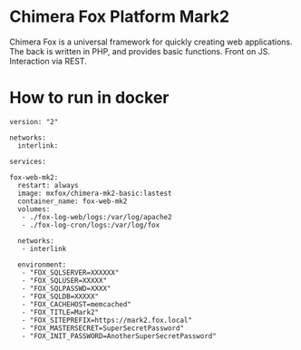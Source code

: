 # Chimera Fox Platform Mark2
Chimera Fox is a universal framework for quickly creating web applications. The back is written in PHP, and provides basic functions. Front on JS. Interaction via REST.

# How to run in docker
```
version: "2"

networks:
  interlink:

services:

fox-web-mk2:
  restart: always
  image: mxfox/chimera-mk2-basic:lastest
  container_name: fox-web-mk2
  volumes:
   - ./fox-log-web/logs:/var/log/apache2
   - ./fox-log-cron/logs:/var/log/fox

  networks:
   - interlink

  environment:
   - "FOX_SQLSERVER=XXXXXX"
   - "FOX_SQLUSER=XXXXX"
   - "FOX_SQLPASSWD=XXXX"
   - "FOX_SQLDB=XXXXX"
   - "FOX_CACHEHOST=memcached"
   - "FOX_TITLE=Mark2"
   - "FOX_SITEPREFIX=https://mark2.fox.local"
   - "FOX_MASTERSECRET=SuperSecretPassword"
   - "FOX_INIT_PASSWORD=AnotherSuperSecretPassword"
   ```
